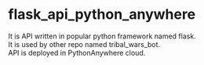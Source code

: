# flask_api_python_anywhere

It is API written in popular python framework named flask. <br>
It is used by other repo named tribal_wars_bot. <br>
API is deployed in PythonAnywhere cloud.
